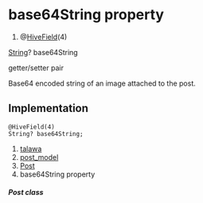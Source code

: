 
<div>

# base64String property

</div>


<div>

1.  @[HiveField](https://pub.dev/documentation/hive/2.2.3/hive/HiveField-class.html)(4)

</div>

[String](https://api.flutter.dev/flutter/dart-core/String-class.html)?
base64String


getter/setter pair




Base64 encoded string of an image attached to the post.



## Implementation

``` language-dart
@HiveField(4)
String? base64String;
```







1.  [talawa](../../index.html)
2.  [post_model](../../models_post_post_model/)
3.  [Post](../../models_post_post_model/Post-class.html)
4.  base64String property

##### Post class







